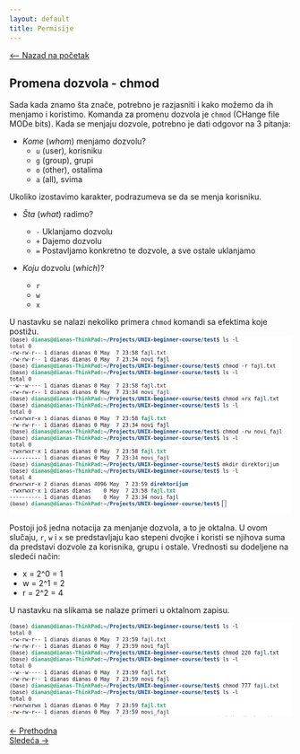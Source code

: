 ```yaml
---
layout: default
title: Permisije
---
```


<link rel="stylesheet" href="/UNIX-beginner-course/assets/css/custom.css">

<script async src="https://www.googletagmanager.com/gtag/js?id=G-XXXXXXXXXX"></script>
<script>
  window.dataLayer = window.dataLayer || [];
  function gtag(){dataLayer.push(arguments);}
  gtag('js', new Date());
  gtag('config', 'G-Q6NY1G1P9S');
</script>

<div style="margin-bottom: 1em;">
  <a href="/UNIX-beginner-course/" class="button-nav">⟵ Nazad na početak</a>
</div>

## Promena dozvola - chmod
Sada kada znamo šta znače, potrebno je razjasniti i kako možemo da ih menjamo i koristimo. Komanda za promenu dozvola je `chmod` (CHange file MODe bits). Kada se menjaju dozvole, potrebno je dati odgovor na 3 pitanja:
  * *Kome* (*whom*) menjamo dozvolu?
    - `u` (user), korisniku
    - `g` (group), grupi
    - `o` (other), ostalima
    - `a` (all), svima

  Ukoliko izostavimo karakter, podrazumeva se da se menja korisniku.

  * *Šta* (*what*) radimo?
    - `-` Uklanjamo dozvolu
    - `+` Dajemo dozvolu
    - `=` Postavljamo konkretno te dozvole, a sve ostale uklanjamo

  * *Koju* dozvolu (*which*)?
    - `r`
    - `w`
    - `x`

U nastavku se nalazi nekoliko primera `chmod` komandi sa efektima koje postižu.
![chmod slovni](../assets/diagrams/chmod_slova.png)

Postoji još jedna notacija za menjanje dozvola, a to je oktalna. U ovom slučaju, `r`, `w` i `x` se predstavljaju kao stepeni dvojke i koristi se njihova suma da predstavi dozvole za korisnika, grupu i ostale. Vrednosti su dodeljene na sledeći način:
  * x = 2^0 = 1
  * w = 2^1 = 2
  * r = 2^2 = 4

U nastavku na slikama se nalaze primeri u oktalnom zapisu.

![chmod oktalni](../assets/diagrams/chmod_oktalni.png)


<div class="nav-buttons-wrapper">
  <div class="nav-left">
    <a href="5_2-permisije_razjasnjene.html" class="button-nav">← Prethodna</a>
  </div>
  <div class="nav-right">
    <a href="5_4-permisije_vezbe.html" class="button-nav">Sledeća →</a>
  </div>
</div>